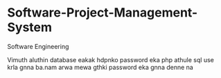 # Software-Project-Management-System
Software Engineering

 


Vimuth aluthin database eakak hdpnko password eka php athule sql use krla gnna ba.nam arwa mewa gthki password eka gnna denne na
